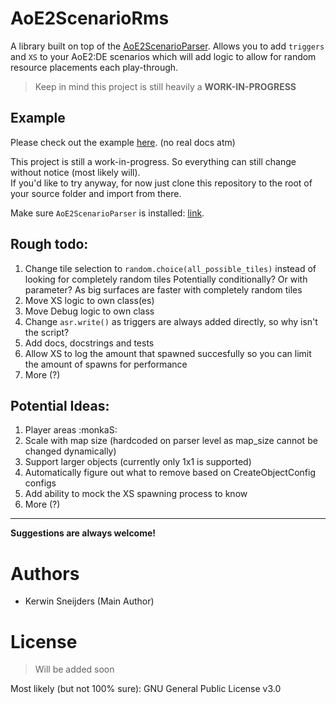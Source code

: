 # AoE2ScenarioRms

A library built on top of the [AoE2ScenarioParser]. 
Allows you to add `triggers` and `XS` to your AoE2:DE scenarios which will add logic to allow for random resource 
placements each play-through.

> Keep in mind this project is still heavily a **WORK-IN-PROGRESS**

[AoE2ScenarioParser]: https://github.com/KSneijders/AoE2ScenarioParser

## Example

Please check out the example [here](https://github.com/KSneijders/AoE2ScenarioRms/tree/main/examples). (no real docs atm)

This project is still a work-in-progress. 
So everything can still change without notice (most likely will).  
If you'd like to try anyway, for now just clone this repository to the root of your source folder and import from there.

Make sure `AoE2ScenarioParser` is installed: [link](https://github.com/KSneijders/AoE2ScenarioParser).

## Rough todo:

1. Change tile selection to `random.choice(all_possible_tiles)` instead of looking for completely random tiles
   Potentially conditionally? Or with parameter? As big surfaces are faster with completely random tiles
2. Move XS logic to own class(es)
3. Move Debug logic to own class
4. Change `asr.write()` as triggers are always added directly, so why isn't the script?
5. Add docs, docstrings and tests
6. Allow XS to log the amount that spawned succesfully so you can limit the amount of spawns for performance
7. More (?)

## Potential Ideas:

1. Player areas :monkaS:
2. Scale with map size (hardcoded on parser level as map_size cannot be changed dynamically)
3. Support larger objects (currently only 1x1 is supported)
4. Automatically figure out what to remove based on CreateObjectConfig configs 
5. Add ability to mock the XS spawning process to know 
6. More (?)

---

**Suggestions are always welcome!** 

# Authors

- Kerwin Sneijders (Main Author)

# License

> Will be added soon

Most likely (but not 100% sure): GNU General Public License v3.0
